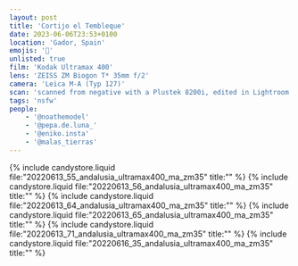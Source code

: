 ```yaml
---
layout: post
title: 'Cortijo el Tembleque'
date: 2023-06-06T23:53+0100
location: 'Gador, Spain'
emojis: '🔞'
unlisted: true
film: 'Kodak Ultramax 400'
lens: 'ZEISS ZM Biogon T* 35mm f/2'
camera: 'Leica M-A (Typ 127)'
scan: 'scanned from negative with a Plustek 8200i, edited in Lightroom'
tags: 'nsfw'
people: 
    - '@noathemodel'
    - '@pepa.de.luna_'
    - '@eniko.insta'
    - '@malas_tierras'
---
```


{% include candystore.liquid file:"20220613_55_andalusia_ultramax400_ma_zm35" title:"" %}
{% include candystore.liquid file:"20220613_56_andalusia_ultramax400_ma_zm35" title:"" %}
{% include candystore.liquid file:"20220613_64_andalusia_ultramax400_ma_zm35" title:"" %}
{% include candystore.liquid file:"20220613_65_andalusia_ultramax400_ma_zm35" title:"" %}
{% include candystore.liquid file:"20220613_71_andalusia_ultramax400_ma_zm35" title:"" %}
{% include candystore.liquid file:"20220616_35_andalusia_ultramax400_ma_zm35" title:"" %}